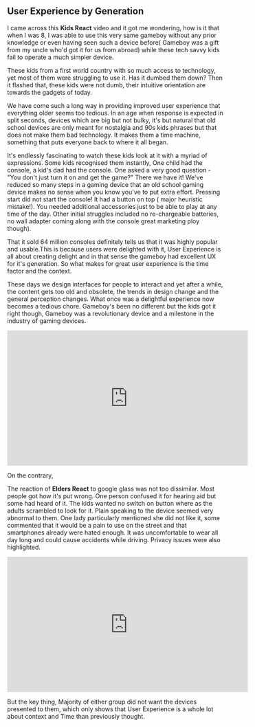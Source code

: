 ## User Experience by Generation

I came across this **Kids React** video and it got me wondering, how is it that when I was 8, I was able to use this very same gameboy without any prior knowledge or even having seen such a device before( Gameboy was a gift from my uncle who'd got it for us from abroad) while these tech savvy kids fail to operate a much simpler device. 

These kids from a first world country with so much access to technology, yet most of them were struggling to use it. Has it dumbed them down? Then it flashed that, these kids were not dumb, their intuitive orientation are towards the gadgets of today. 

We have come such a long way in providing improved user experience that everything older seems too tedious. In an age when response is expected in split seconds, devices which are big but not bulky, it's but natural that old school devices are only meant for nostalgia and 90s kids phrases but that does not make them bad technology. It makes them a time machine, something that puts everyone back to where it all began. 

It's endlessly fascinating to watch these kids look at it with a myriad of expressions. 
Some kids recognised them instantly, One child had the console, a kid's dad had the console. One asked a very good question - "You don't just turn it on and get the game?" There we have it! We've reduced so many steps in a gaming device that an old school gaming device makes no sense when you know you've to put extra effort. Pressing start did not start the console! It had a button on top ( major heuristic mistake!).  You needed additional accessories just to be able to play at any time of the day. Other initial struggles included no re-chargeable batteries, no wall adapter coming along with the console great marketing ploy though). 

That it sold 64 million consoles definitely tells us that it was highly popular and usable.This is because users were delighted with it, User Experience is all about creating delight and in that sense the gameboy had excellent UX for it's generation. So what makes for great user experience is the time factor and the context.

These days we design interfaces for people to interact and yet after a while, the content gets too old and obsolete, the trends in design change and the general perception changes. What once was a delightful experience now becomes a tedious chore. Gameboy's been no different but the kids got it right though, Gameboy was a revolutionary device and a milestone in the industry of gaming devices.

<iframe width="560" height="315" src="http://www.youtube.com/embed/0pCp8g-VjOs" frameborder="0"> </iframe>


On the contrary,

The reaction of **Elders React**  to google glass was not too dissimilar. Most people got how it's put wrong. One person confused it for hearing aid but some had heard of it. The kids wanted no switch on button where as the adults scrambled to look for it. Plain speaking to the device seemed very abnormal to them. One lady particularly mentioned she did not like it, some commented that it would be a pain to use on the street and that smartphones already were hated enough. It was uncomfortable to wear all day long and could cause accidents while driving. Privacy issues were also highlighted.


<iframe width="560" height="315" src="https://www.youtube.com/embed/xw95AZzPpsU" frameborder="0"> </iframe>


But the key thing, Majority of either group did not want the devices presented to them, which only shows that User Experience is a whole lot about context and Time than previously thought.



